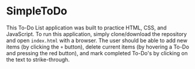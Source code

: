 # SimpleToDo

This To-Do List application was built to practice HTML, CSS, and JavaScript.
To run this application, simply clone/download the repository and open `index.html`
with a browser. The user should be able to add new items (by clicking the `+` button),
delete current items (by hovering a To-Do and pressing the red button), and mark completed
To-Do's by clicking on the text to strike-through. 
